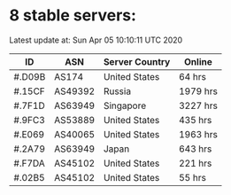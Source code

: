 # 8 stable servers:

Latest update at: Sun Apr 05 10:10:11 UTC 2020

| ID | ASN | Server Country | Online |
| -- | --- | -------------- | ------ |
| #.D09B | AS174 | United States | 64 hrs |
| #.15CF | AS49392 | Russia | 1979 hrs |
| #.7F1D | AS63949 | Singapore | 3227 hrs |
| #.9FC3 | AS53889 | United States | 435 hrs |
| #.E069 | AS40065 | United States | 1963 hrs |
| #.2A79 | AS63949 | Japan | 643 hrs |
| #.F7DA | AS45102 | United States | 221 hrs |
| #.02B5 | AS45102 | United States | 55 hrs |

